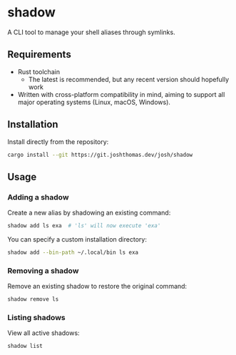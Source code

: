 # shadow

A CLI tool to manage your shell aliases through symlinks.

## Requirements

- Rust toolchain
  - The latest is recommended, but any recent version should hopefully work
- Written with cross-platform compatibility in mind, aiming to support all major operating systems (Linux, macOS, Windows).

## Installation

Install directly from the repository:

```bash
cargo install --git https://git.joshthomas.dev/josh/shadow
```

## Usage

### Adding a shadow

Create a new alias by shadowing an existing command:

```bash
shadow add ls exa  # 'ls' will now execute 'exa'
```

You can specify a custom installation directory:

```bash
shadow add --bin-path ~/.local/bin ls exa
```

### Removing a shadow

Remove an existing shadow to restore the original command:

```bash
shadow remove ls
```

### Listing shadows

View all active shadows:

```bash
shadow list
```
